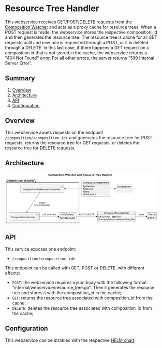 # Resource Tree Handler

This webservice receives GET/POST/DELETE requests from the [Composition Watcher](https://github.com/krateoplatformops/composition-watcher) and acts as a proxy cache for resource trees. When a POST request is made, the webservice stores the respective composition_id and then generates the resource tree. The resource tree is cache for all GET requests until and new one is requested through a POST, or it is deleted through a DELETE. In this last case, if there happens a GET request on a composition id that is not stored in the cache, the webservice returns a "404 Not Found" error. For all other errors, the server returns "500 Internal Server Error".

## Summary

1. [Overview](#overview)
2. [Architecture](#architecture)
3. [API](#api)
4. [Configuration](#configuration)

## Overview

This webservice awaits requests on the endpoint `/composition/<composition_id>` and generates the resource tree for POST requests, returns the resource tree for GET requests, or deletes the resource tree for DELETE requests.

## Architecture

![Composition Watcher and Resource Tree](_diagrams/ResourceTreeHandler.png)

## API

This service exposes one endpoint: 

- `/composition/<composition_id>`

This endpoint can be called with GET, POST or DELETE, with different effects:
- `POST`: the webservice requires a json body with the following format: "internal/webservice/resource_tree.go". Then it generates the resource tree and stores it with the composition_id in the cache;
- `GET`: returns the resource tree associated with composition_id from the cache;
- `DELETE`: deletes the resource tree associated with composition_id from the cache;

## Configuration
This webservice can be installed with the respective [HELM chart](https://github.com/krateoplatformops/resource-tree-handler-alpha-chart).